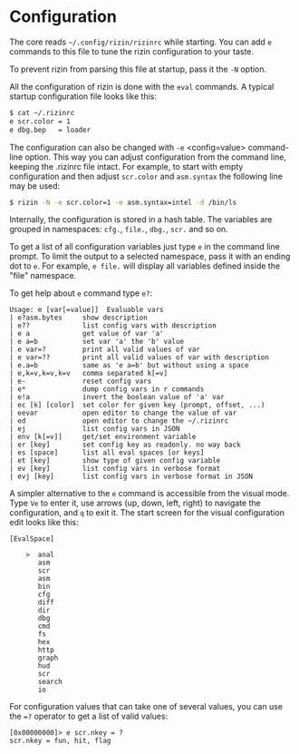 # Configuration

The core reads `~/.config/rizin/rizinrc` while starting. You can add `e` commands to this file to tune the rizin configuration to your taste.

To prevent rizin from parsing this file at startup, pass it the `-N` option.

All the configuration of rizin is done with the `eval` commands. A typical startup configuration file looks like this:
```sh
$ cat ~/.rizinrc
e scr.color = 1
e dbg.bep   = loader
```
The configuration can also be changed with `-e` <config=value> command-line option. This way you can adjust configuration from the command line, keeping the .rizinrc file intact. For example, to start with empty configuration and then adjust `scr.color` and `asm.syntax` the following line may be used:
```sh
$ rizin -N -e scr.color=1 -e asm.syntax=intel -d /bin/ls
```
Internally, the configuration is stored in a hash table. The variables are grouped in namespaces: `cfg.`, `file.`, `dbg.`, `scr.` and so on.

To get a list of all configuration variables just type `e` in the command line
prompt. To limit the output to a selected namespace, pass it with an ending dot to `e`. For example, `e file.` will display all variables defined inside the "file" namespace.

To get help about `e` command type `e?`:

```
Usage: e [var[=value]]  Evaluable vars
| e?asm.bytes     show description
| e??             list config vars with description
| e a             get value of var 'a'
| e a=b           set var 'a' the 'b' value
| e var=?         print all valid values of var
| e var=??        print all valid values of var with description
| e.a=b           same as 'e a=b' but without using a space
| e,k=v,k=v,k=v   comma separated k[=v]
| e-              reset config vars
| e*              dump config vars in r commands
| e!a             invert the boolean value of 'a' var
| ec [k] [color]  set color for given key (prompt, offset, ...)
| eevar           open editor to change the value of var
| ed              open editor to change the ~/.rizinrc
| ej              list config vars in JSON
| env [k[=v]]     get/set environment variable
| er [key]        set config key as readonly. no way back
| es [space]      list all eval spaces [or keys]
| et [key]        show type of given config variable
| ev [key]        list config vars in verbose format
| evj [key]       list config vars in verbose format in JSON
```

A simpler alternative to the `e` command is accessible from the visual mode. Type `Ve` to enter it, use arrows (up, down, left, right) to navigate the configuration, and `q` to exit it. The start screen for the visual configuration edit looks like this:

```
[EvalSpace]

    >  anal
       asm
       scr
       asm
       bin
       cfg
       diff
       dir
       dbg
       cmd
       fs
       hex
       http
       graph
       hud
       scr
       search
       io
```

For configuration values that can take one of several values, you can use the `=?` operator to get a list
of valid values:

```
[0x00000000]> e scr.nkey = ?
scr.nkey = fun, hit, flag
```
